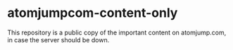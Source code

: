 # atomjumpcom-content-only
This repository is a public copy of the important content on atomjump.com, in case the server should be down.
